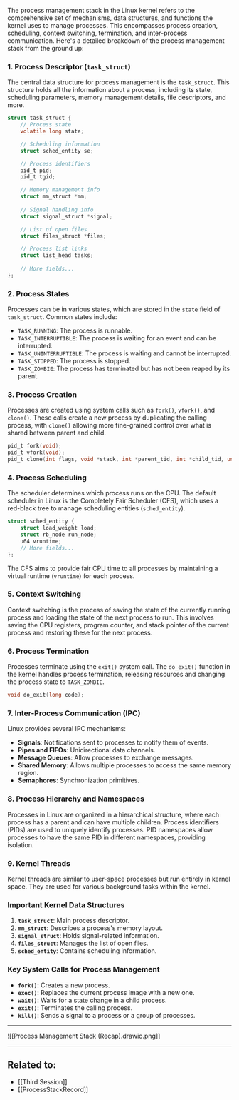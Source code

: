 The process management stack in the Linux kernel refers to the comprehensive set of mechanisms, data structures, and functions the kernel uses to manage processes. This encompasses process creation, scheduling, context switching, termination, and inter-process communication. Here's a detailed breakdown of the process management stack from the ground up:
### 1. Process Descriptor (`task_struct`)

The central data structure for process management is the `task_struct`. This structure holds all the information about a process, including its state, scheduling parameters, memory management details, file descriptors, and more.

```c
struct task_struct {
    // Process state
    volatile long state;

    // Scheduling information
    struct sched_entity se;

    // Process identifiers
    pid_t pid;
    pid_t tgid;

    // Memory management info
    struct mm_struct *mm;
    
    // Signal handling info
    struct signal_struct *signal;

    // List of open files
    struct files_struct *files;

    // Process list links
    struct list_head tasks;
    
    // More fields...
};
```

### 2. Process States

Processes can be in various states, which are stored in the `state` field of `task_struct`. Common states include:

- `TASK_RUNNING`: The process is runnable.
- `TASK_INTERRUPTIBLE`: The process is waiting for an event and can be interrupted.
- `TASK_UNINTERRUPTIBLE`: The process is waiting and cannot be interrupted.
- `TASK_STOPPED`: The process is stopped.
- `TASK_ZOMBIE`: The process has terminated but has not been reaped by its parent.

### 3. Process Creation

Processes are created using system calls such as `fork()`, `vfork()`, and `clone()`. These calls create a new process by duplicating the calling process, with `clone()` allowing more fine-grained control over what is shared between parent and child.

```c
pid_t fork(void);
pid_t vfork(void);
pid_t clone(int flags, void *stack, int *parent_tid, int *child_tid, unsigned long tls);
```

### 4. Process Scheduling

The scheduler determines which process runs on the CPU. The default scheduler in Linux is the Completely Fair Scheduler (CFS), which uses a red-black tree to manage scheduling entities (`sched_entity`).

```c
struct sched_entity {
    struct load_weight load;
    struct rb_node run_node;
    u64 vruntime;
    // More fields...
};
```

The CFS aims to provide fair CPU time to all processes by maintaining a virtual runtime (`vruntime`) for each process.

### 5. Context Switching

Context switching is the process of saving the state of the currently running process and loading the state of the next process to run. This involves saving the CPU registers, program counter, and stack pointer of the current process and restoring these for the next process.

### 6. Process Termination

Processes terminate using the `exit()` system call. The `do_exit()` function in the kernel handles process termination, releasing resources and changing the process state to `TASK_ZOMBIE`.

```c
void do_exit(long code);
```

### 7. Inter-Process Communication (IPC)

Linux provides several IPC mechanisms:

- **Signals**: Notifications sent to processes to notify them of events.
- **Pipes and FIFOs**: Unidirectional data channels.
- **Message Queues**: Allow processes to exchange messages.
- **Shared Memory**: Allows multiple processes to access the same memory region.
- **Semaphores**: Synchronization primitives.

### 8. Process Hierarchy and Namespaces

Processes in Linux are organized in a hierarchical structure, where each process has a parent and can have multiple children. Process identifiers (PIDs) are used to uniquely identify processes. PID namespaces allow processes to have the same PID in different namespaces, providing isolation.

### 9. Kernel Threads

Kernel threads are similar to user-space processes but run entirely in kernel space. They are used for various background tasks within the kernel.

### Important Kernel Data Structures

1. **`task_struct`**: Main process descriptor.
2. **`mm_struct`**: Describes a process's memory layout.
3. **`signal_struct`**: Holds signal-related information.
4. **`files_struct`**: Manages the list of open files.
5. **`sched_entity`**: Contains scheduling information.

### Key System Calls for Process Management

- **`fork()`**: Creates a new process.
- **`exec()`**: Replaces the current process image with a new one.
- **`wait()`**: Waits for a state change in a child process.
- **`exit()`**: Terminates the calling process.
- **`kill()`**: Sends a signal to a process or a group of processes.
---
![[Process Management Stack (Recap).drawio.png]]

---

## Related to: 
- [[Third Session]]
- [[ProcessStackRecord]]